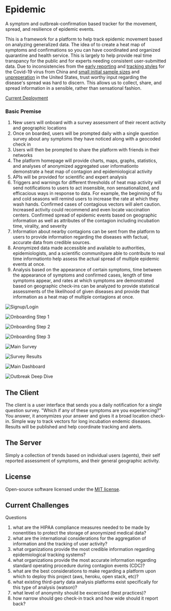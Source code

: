 Epidemic
=======

A symptom and outbreak-confirmation based tracker for the movement, spread, and resilience of epidemic events.

This is a framework for a platform to help track epidemic movement based on analyzing generalized data. The idea of to create a heat map of symptoms and confirmations so you can have coordinated and organized quarantine and health service. This is largely to help provide real time transpancy for the public and for experts needing consistent user-submitted data. Due to inconsistencies from the [early reporting](https://www.cnbc.com/2020/02/15/heres-why-the-white-house-doesnt-trust-chinas-coronavirus-numbers.html) and [tracking styles](https://www.nytimes.com/2020/02/12/world/asia/china-coronavirus-cases.html) for the Covid-19 virus from China and [small initial sample sizes](http://www.cidrap.umn.edu/news-perspective/2020/02/cdc-warns-us-covid-19-spread-labs-frustrated-over-lack-tests) and [unpreperation](https://www.livescience.com/covid-19-coronovirus-test.html) in the United States, trust worthy input regarding the disease's spread was hard to discern. This allows us to collect, share, and spread information in a sensible, rather than sensational fashion.

[Current Deployment](https://epidemic-tracker.herokuapp.com/)

### Basic Premise

1) New users will onboard with a survey assessment of their recent activity and geographic locations
2) Once on boarded, users will be prompted daily with a single question survey about any symptoms they have noticed along with a geocoded check in
3) Users will then be prompted to share the platform with friends in their networks
4) The platform homepage will provide charts, maps, graphs, statistics, and analyses of anonymized aggregated user informationto demonstrate a heat map of contagion and epidemiological activity
5) APIs will be provided for scientific and expert analysis
6) Triggers and warnings for different thresholds of heat map activity will send notifications to users to act insensible, non sensationalized, and efficacious ways in response to data. For example, the beginning of flu and cold seasons will remind users to increase the rate at which they wash hands. Confirmed cases of contagious vectors will alert caution. Increased activity could recommend and even locate vaccination centers. Confirmed spread of epidemic events based on geographic information as well as attributes of the contagion including incubation time, virality, and severity
7) Information about nearby contagions can be sent from the platform to users to provide information regarding the diseases with factual, accurate data from credible sources.
8) Anonymized data made accessible and available to authorities, epidemiologists, and a scientific communityare able to contribute to real time informationto help assess the actual spread of multiple epidemic events at once.
9) Analysis based on the appearance of certain symptoms, time between the appearance of symptoms and confirmed cases, length of time symptoms appear, and rates at which symptoms are demonstrated based on geographic check-ins can be analyzed to provide statistical assessments of the likelihood of given diseases and provide that information as a heat map of multiple contagions at once.

![Signup/Login](resources/views/login-mockup.png "Signup Login")

![Onboarding Step 1](resources/views/onboard-step-1-mockup.png "Onboarding Step 1")

![Onboarding Step 2](resources/views/onboard-step-2-mockup.png "Onboarding Step 2")

![Onboarding Step 3](resources/views/onboard-step-3-mockup.png "Onboarding Step 3")

![Main Survey](resources/views/main-survey-mockup.png "Main Survey")

![Survey Results](resources/views/results-mockup.png "Survey Results")

![Main Dashboard](resources/views/main-dashboard-mockup.png "Main Dashboard")

![Outbreak Deep Dive](resources/views/deep-dive-mockup.png "Outbreak Deep Dive")


The Client
-------

The client is a user interface that sends you a daily notification for a single question survey. "Which if any of these symptoms are you experiencing?" You answer, it anonymizes your answer and gives it a broad location check-in. Simple way to track vectors for long incubation endemic diseases. Results will be published and help coordinate tracking and alerts. 

The Server
-------

Simply a collection of trends based on individual users (agents), their self reported assessment of symptoms, and their general geographic activity.

License
-------

Open-source software licensed under the [MIT license](https://opensource.org/licenses/MIT).

Current Challenges
-------

Questions
1) what are the HIPAA compliance measures needed to be made by nonentities to protect the storage of anonymized medical data?
2) what are the international considerations for the aggregation of information and the tracking of user activity?
3) what organizations provide the most credible information regarding epidemiological tracking systems?
4) what organizations provide the most accurate information regarding standard operating procedure during contagion events (CDC)?
5) what are the best considerations to make regarding a platform upon which to deploy this project (aws, heroku, open stack, etc)?
6) what existing third-party data analysis platforms exist specifically for this type of analysis (watson)?
7) what level of anonymity should be excercised (best practices)?
8) how narrow should geo check-in track and how wide should it report back?